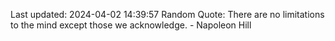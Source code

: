 Last updated: 2024-04-02 14:39:57
Random Quote: There are no limitations to the mind except those we acknowledge. - Napoleon Hill